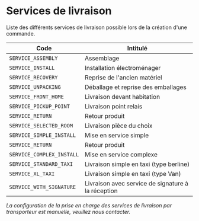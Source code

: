 
# Services de livraison


Liste des différents services de livraison possible lors de la création d'une commande.


Code| Intitulé
---------|----------
`SERVICE_ASSEMBLY`| Assemblage
`SERVICE_INSTALL`| Installation électroménager
`SERVICE_RECOVERY`| Reprise de l'ancien matériel
`SERVICE_UNPACKING`| Déballage et reprise des emballages
`SERVICE_FRONT_HOME`| Livraison devant habitation
`SERVICE_PICKUP_POINT`| Livraison point relais
`SERVICE_RETURN`| Retour produit
`SERVICE_SELECTED_ROOM`| Livraison pièce du choix
`SERVICE_SIMPLE_INSTALL`| Mise en service simple
`SERVICE_RETURN`| Retour produit
`SERVICE_COMPLEX_INSTALL`| Mise en service complexe
`SERVICE_STANDARD_TAXI`| Livraison simple en taxi (type berline)
`SERVICE_XL_TAXI`| Livraison simple en taxi (type Van)
`SERVICE_WITH_SIGNATURE`| Livraison avec service de signature à la réception

*La configuration de la prise en charge des services de livraison par transporteur est manuelle, veuillez nous contacter.*